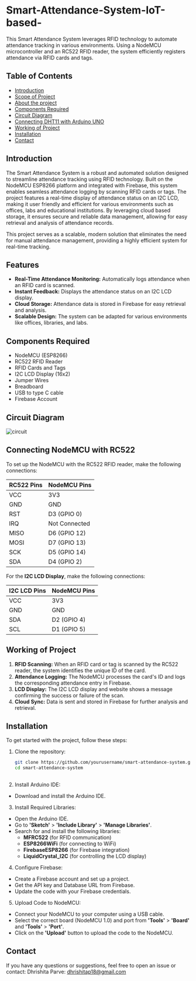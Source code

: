# Smart-Attendance-System-IoT-based-
This Smart Attendance System leverages RFID technology to automate attendance tracking in various environments. Using a NodeMCU microcontroller and an RC522 RFID reader, the system efficiently registers attendance via RFID cards and tags.

## Table of Contents

- [Introduction](#introduction)
- [Scope of Project](#scopeofproject)
- [About the project](#abouttheproject)
- [Components Required](#componentsrequired)
- [Circuit Diagram](#circuitdiagram)
- [Connecting DHT11 with Arduino UNO](#connectingDHT11witharduinoUNO)
- [Working of Project](#WorkingofProject)
- [Installation](#installation)
- [Contact](#contact)

## Introduction

The Smart Attendance System is a robust and automated solution designed to streamline attendance tracking using RFID technology. Built on the NodeMCU ESP8266 platform and integrated with Firebase, this system enables seamless attendance logging by scanning RFID cards or tags. The project features a real-time display of attendance status on an I2C LCD, making it user friendly and efficient for various environments such as offices, labs and educational institutions. By leveraging cloud based storage, it ensures secure and reliable data management, allowing for easy retrieval and analysis of attendance records.

This project serves as a scalable, modern solution that eliminates the need for manual attendance management, providing a highly efficient system for real-time tracking.


## Features

- **Real-Time Attendance Monitoring:** Automatically logs attendance when an RFID card is scanned.
- **Instant Feedback:** Displays the attendance status on an I2C LCD display.
- **Cloud Storage:** Attendance data is stored in Firebase for easy retrieval and analysis.
- **Scalable Design:** The system can be adapted for various environments like offices, libraries, and labs.

## Components Required

- NodeMCU (ESP8266)
- RC522 RFID Reader
- RFID Cards and Tags
- I2C LCD Display (16x2)
- Jumper Wires
- Breadboard
- USB to type C cable
- Firebase Account

## Circuit Diagram

![circuit](https://github.com/user-attachments/assets/2ef07c8b-809c-4945-bb97-77c68fcb2296)


## Connecting NodeMCU with RC522

To set up the NodeMCU with the RC522 RFID reader, make the following connections:

| RC522 Pins  | NodeMCU Pins  |
|-------------|---------------|
| VCC         | 3V3           |
| GND         | GND           |
| RST         | D3 (GPIO 0)   |
| IRQ         | Not Connected |
| MISO        | D6 (GPIO 12)  |
| MOSI        | D7 (GPIO 13)  |
| SCK         | D5 (GPIO 14)  |
| SDA         | D4 (GPIO 2)   |

For the **I2C LCD Display**, make the following connections:

| I2C LCD Pins | NodeMCU Pins  |
|--------------|---------------|
| VCC          | 3V3           |
| GND          | GND           |
| SDA          | D2 (GPIO 4)   |
| SCL          | D1 (GPIO 5)   |


## Working of Project

1. **RFID Scanning:** When an RFID card or tag is scanned by the RC522 reader, the system identifies the unique ID of the card.
2. **Attendance Logging:** The NodeMCU processes the card's ID and logs the corresponding attendance entry in Firebase.
3. **LCD Display:** The I2C LCD display and website shows a message confirming the success or failure of the scan.
4. **Cloud Sync:** Data is sent and stored in Firebase for further analysis and retrieval.

## Installation

To get started with the project, follow these steps:

1. Clone the repository:
   
   ```bash
   git clone https://github.com/yourusername/smart-attendance-system.git
   cd smart-attendance-system
 
2. Install Arduino IDE:

- Download and install the Arduino IDE.

3. Install Required Libraries:

- Open the Arduino IDE.
- Go to **'Sketch'** > **'Include Library'** > **'Manage Libraries'**.
- Search for and install the following libraries:
  - **MFRC522** (for RFID communication)
  - **ESP8266WiFi** (for connecting to WiFi)
  - **FirebaseESP8266** (for Firebase integration)
  - **LiquidCrystal_I2C** (for controlling the LCD display)
  
4. Configure Firebase:

- Create a Firebase account and set up a project.
- Get the API key and Database URL from Firebase.
- Update the code with your Firebase credentials.
  
5. Upload Code to NodeMCU:

- Connect your NodeMCU to your computer using a USB cable.
- Select the correct board (NodeMCU 1.0) and port from **'Tools'** > **'Board'** and **'Tools'** > **'Port'**.
- Click on the **'Upload'** button to upload the code to the NodeMCU.
   
## Contact
If you have any questions or suggestions, feel free to open an issue or contact:
Dhrishita Parve: dhrishitap18@gmail.com
